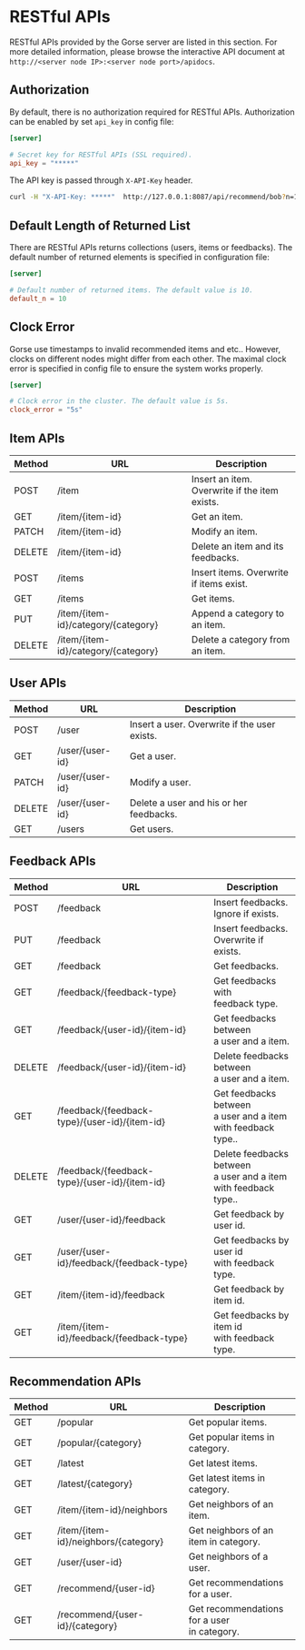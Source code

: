# RESTful APIs

RESTful APIs provided by the Gorse server are listed in this section. For more detailed information, please browse the interactive API document at `http://<server node IP>:<server node port>/apidocs`.

## Authorization

By default, there is no authorization required for RESTful APIs. Authorization can be enabled by set `api_key` in config file:

```toml
[server]

# Secret key for RESTful APIs (SSL required).
api_key = "*****"
```

The API key is passed through `X-API-Key` header.

```bash
curl -H "X-API-Key: *****"  http://127.0.0.1:8087/api/recommend/bob?n=10
```

## Default Length of Returned List

There are RESTful APIs returns collections (users, items or feedbacks). The default number of returned elements is specified in configuration file:

```toml
[server]

# Default number of returned items. The default value is 10.
default_n = 10
```

## Clock Error

Gorse use timestamps to invalid recommended items and etc.. However, clocks on different nodes might differ from each other. The maximal clock error is specified in config file to ensure the system works properly.

```toml
[server]

# Clock error in the cluster. The default value is 5s.
clock_error = "5s"
```

## Item APIs

| Method | URL | Description |
|-|-|-|
| POST | /item | Insert an item.<br>Overwrite if the item exists. |
| GET | /item/{item-id} | Get an item. |
| PATCH | /item/{item-id} | Modify an item. |
| DELETE | /item/{item-id} | Delete an item and its feedbacks. |
| POST | /items | Insert items. Overwrite if items exist. |
| GET | /items | Get items. |
| PUT | /item/{item-id}/category/{category} | Append a category to an item. |
| DELETE | /item/{item-id}/category/{category} | Delete a category from an item. |

## User APIs

| Method | URL | Description |
|-|-|-|
| POST | /user | Insert a user. Overwrite if the user exists. |
| GET | /user/{user-id} | Get a user. |
| PATCH | /user/{user-id} | Modify a user. |
| DELETE | /user/{user-id} | Delete a user and his or her feedbacks. |
| GET | /users | Get users. |

## Feedback APIs

| Method | URL | Description |
|-|-|-|
| POST | /feedback | Insert feedbacks.<br>Ignore if exists. |
| PUT | /feedback | Insert feedbacks.<br>Overwrite if exists. |
| GET | /feedback | Get feedbacks. |
| GET | /feedback/{feedback-type} | Get feedbacks with<br>feedback type. |
| GET | /feedback/{user-id}/{item-id} | Get feedbacks between<br>a user and a item. |
| DELETE | /feedback/{user-id}/{item-id} | Delete feedbacks between<br>a user and a item. |
| GET | /feedback/{feedback-type}/{user-id}/{item-id} | Get feedbacks between<br>a user and a item<br>with feedback type.. |
| DELETE | /feedback/{feedback-type}/{user-id}/{item-id} | Delete feedbacks between<br>a user and a item<br>with feedback type.. |
| GET | /user/{user-id}/feedback | Get feedback by user id. |
| GET | /user/{user-id}/feedback/{feedback-type} | Get feedbacks by user id<br>with feedback type. |
| GET | /item/{item-id}/feedback | Get feedback by item id. |
| GET | /item/{item-id}/feedback/{feedback-type} | Get feedbacks by item id<br>with feedback type. |

## Recommendation APIs

| Method | URL | Description |
|-|-|-|
| GET | /popular | Get popular items. |
| GET | /popular/{category} | Get popular items in category. |
| GET | /latest | Get latest items. |
| GET | /latest/{category} | Get latest items in category. |
| GET | /item/{item-id}/neighbors | Get neighbors of an item. |
| GET | /item/{item-id}/neighbors/{category} | Get neighbors of an item in category. |
| GET | /user/{user-id} | Get neighbors of a user. |
| GET | /recommend/{user-id} | Get recommendations for a user. |
| GET | /recommend/{user-id}/{category} | Get recommendations for a user<br>in category. |
